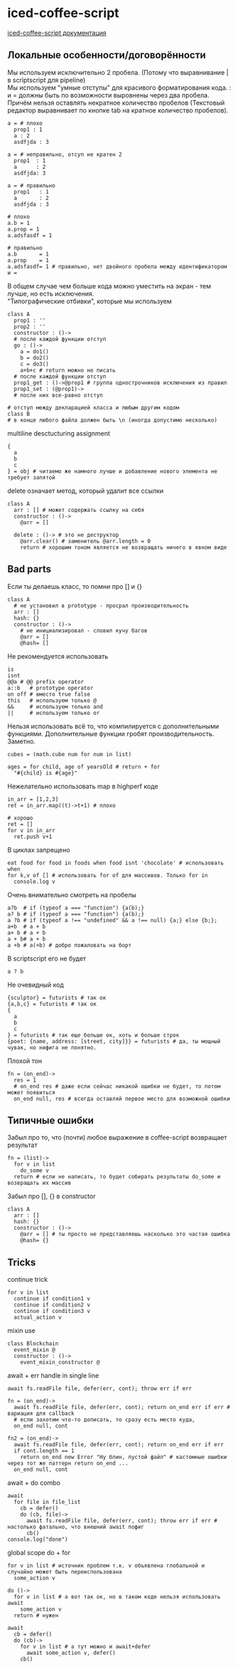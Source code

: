 # iced-coffee-script
[iced-coffee-script документация](http://maxtaco.github.io/coffee-script/)  
## Локальные особенности/договорённости
Мы используем исключительно 2 пробела. (Потому что выравнивание | в scriptscript для pipeline)  
Мы используем "умные отступы" для красивого форматирования кода. : и = должны быть по возможности выровнены через два пробела. Причём нельзя оставлять некратное количество пробелов (Текстовый редактор выравнивает по кнопке tab на кратное количество пробелов).

    a = # плохо
      prop1 : 1
      a : 2
      asdfjda : 3
      
    a = # неправильно, отсуп не кратен 2
      prop1  : 1
      a      : 2
      asdfjda: 3
      
    a = # правильно
      prop1   : 1
      a       : 2
      asdfjda : 3
    
    # плохо
    a.b = 1
    a.prop = 1
    a.adsfasdf = 1
    
    # правильно
    a.b       = 1
    a.prop    = 1
    a.adsfasdf= 1 # правильно, нет двойного пробела между идентификатором и =

В общем случае чем больше кода можно уместить на экран - тем лучше, но есть исключения.  
"Типографические отбивки", которые мы используем

    class A
      prop1 : ''
      prop2 : ''
      constructor : ()->
      # после каждой функции отступ
      go : ()->
        a = do1()
        b = do2()
        c = do3()
        a+b+c # return можно не писать
      # после каждой функции отступ
      prop1_get : ()->@prop1 # группа однострочников исключения из правил
      prop1_set : (@prop1)->
      # после них все-равно отступ
      
    # отступ между декларацией класса и любым другим кодом
    class B
    # в конце любого файла должен быть \n (иногда допустимо несколько)

multiline desctucturing assignment

    {
      a
      b
      c
    } = obj # читаемо же намного лучше и добавление нового элемента не требует запятой

delete означает метод, который удалит все ссылки

    class A
      arr : [] # может содержать ссылку на себя
      constructor : ()->
        @arr = []
      
      delete : ()-> # это не деструктор
        @arr.clear() # заменитель @arr.length = 0
        return # хорошим тоном является не возвращать ничего в явном виде

## Bad parts
Если ты делаешь класс, то помни про [] и {}

    class A
      # не установил в prototype - просрал производительность
      arr : []
      hash: {}
      constructor : ()->
        # не инициализировал - словил кучу багов
        @arr = []
        @hash= []

Не рекомендуется использовать

    is
    isnt
    @@a # @@ prefix operator
    a::b   # prototype operator
    on off # вместо true false
    this   # используем только @
    &&     # используем только and
    ||     # используем только or

Нельзя использовать всё то, что компилируется с дополнительными функциями. Дополнительные функции гробят производительность. Заметно. 

    cubes = (math.cube num for num in list)
    
    ages = for child, age of yearsOld # return + for 
      "#{child} is #{age}"

Нежелательно использовать map в highperf коде

    in_arr = [1,2,3]
    ret = in_arr.map((t)->t+1) # плохо
    
    # хорошо
    ret = []
    for v in in_arr
      ret.push v+1

В циклах запрещено

    eat food for food in foods when food isnt 'chocolate' # использовать when
    for k,v of [] # использовать for of для массивов. Только for in
      console.log v

Очень внимательно смотреть на пробелы

    a?b  # if (typeof a === "function") {a(b);}
    a? b # if (typeof a === "function") {a(b);}
    a ?b # if (typeof a !== "undefined" && a !== null) {a;} else {b;};
    a+b  # a + b
    a+ b # a + b
    a + b# a + b
    a +b # a(+b) # добро пожаловать на борт

В scriptscript его не будет

    a ? b

Не очевидный код

    {sculptor} = futurists # так ок
    {a,b,c} = futurists # так ок
    {
      a
      b
      c
    } = futurists # так еще больше ок, хоть и больше строк
    {poet: {name, address: [street, city]}} = futurists # да, ты мощный чувак, но нифига не понятно.

Плохой тон

    fn = (on_end)->
      res = 1
      # on_end res # даже если сейчас никакой ошибки не будет, то потом может появиться
      on_end null, res # всегда оставляй первое место для возможной ошибки

## Типичные ошибки
Забыл про то, что (почти) любое выражение в coffee-script возвращает результат

    fn = (list)->
      for v in list
        do_some v
      return # если не написать, то будет собирать результаты do_some и возвращать их массив

Забыл про [], {} в constructor

    class A
      arr : []
      hash: {}
      constructor : ()->
        @arr = [] # ты просто не представляешь насколько это частая ошибка
        @hash= {}

## Tricks
continue trick

    for v in list
      continue if condition1 v
      continue if condition2 v
      continue if condition3 v
      actual_action v

mixin use

    class Blockchain
      event_mixin @
      constructor : ()->
        event_mixin_constructor @

await + err handle in single line

    await fs.readFile file, defer(err, cont); throw err if err
    
    fn = (on_end)->
      await fs.readFile file, defer(err, cont); return on_end err if err # вариация для callback
      # если захотим что-то дописать, то сразу есть место куда, 
      on_end null, cont
    
    fn2 = (on_end)->
      await fs.readFile file, defer(err, cont); return on_end err if err
      if cont.length == 1
        return on_end new Error "Ну блин, пустой файл" # кастомные ошибки через тот же паттерн return on_end ...
      on_end null, cont

await + do combo

    await
      for file in file_list
        cb = defer()
        do (cb, file)->
          await fs.readFile file, defer(err, cont); throw err if err # настолько фатально, что внешний await пофиг
          cb()
    console.log("done")

global scope do + for

    for v in list # источник проблем т.к. v объявлена глобальной и случайно может быть переиспользована
      some_action v
    
    do ()->
      for v in list # а вот так ок, но в таком коде нельзя использовать await
        some_action v
      return # нужен
    
    await
      cb = defer()
      do (cb)->
        for v in list # а тут можно и await+defer
          await some_action v, defer()
        cb()
